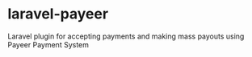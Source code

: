 # laravel-payeer
Laravel plugin for accepting payments and making mass payouts using Payeer Payment System
